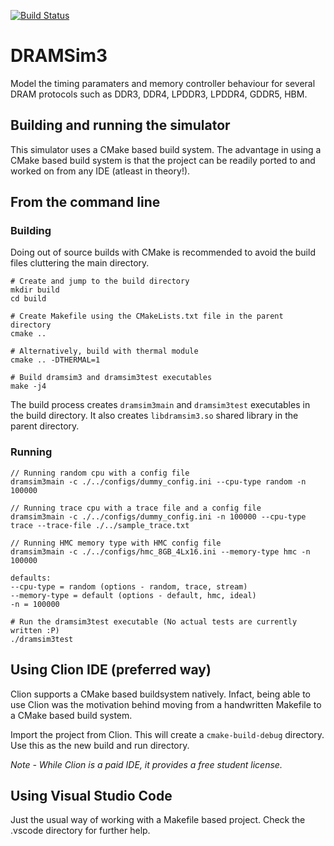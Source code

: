 [![Build Status](https://travis-ci.com/shavvn/DRAMSim3.svg?token=pCfCJ4yBqyhn3rfWbJVF&branch=master)](https://travis-ci.com/shavvn/DRAMSim3)

# DRAMSim3
Model the timing paramaters and memory controller behaviour for several DRAM protocols such as DDR3, DDR4, LPDDR3, LPDDR4, GDDR5, HBM.


## Building and running the simulator
This simulator uses a CMake based build system. The advantage in using a CMake based build system is that the project can be readily
ported to and worked on from any IDE (atleast in theory!).

## From the command line

### Building
Doing out of source builds with CMake is recommended to avoid the build files cluttering the main directory.

```
# Create and jump to the build directory
mkdir build 
cd build

# Create Makefile using the CMakeLists.txt file in the parent directory
cmake ..

# Alternatively, build with thermal module
cmake .. -DTHERMAL=1

# Build dramsim3 and dramsim3test executables
make -j4

```

The build process creates `dramsim3main` and `dramsim3test` executables in the build directory.
It also creates `libdramsim3.so` shared library in the parent directory. 


### Running

```
// Running random cpu with a config file
dramsim3main -c ./../configs/dummy_config.ini --cpu-type random -n 100000 

// Running trace cpu with a trace file and a config file
dramsim3main -c ./../configs/dummy_config.ini -n 100000 --cpu-type trace --trace-file ./../sample_trace.txt

// Running HMC memory type with HMC config file
dramsim3main -c ./../configs/hmc_8GB_4Lx16.ini --memory-type hmc -n 100000

defaults:
--cpu-type = random (options - random, trace, stream)
--memory-type = default (options - default, hmc, ideal)
-n = 100000

# Run the dramsim3test executable (No actual tests are currently written :P)
./dramsim3test

```

## Using Clion IDE (preferred way)
Clion supports a CMake based buildsystem natively. Infact, being able to use Clion was the motivation behind moving
from a handwritten Makefile to a CMake based build system.

Import the project from Clion. This will create a `cmake-build-debug` directory. Use this as the new build
and run directory.


*Note - While Clion is a paid IDE, it provides a free student license.*


## Using Visual Studio Code
Just the usual way of working with a Makefile based project. Check the .vscode directory for further help.
